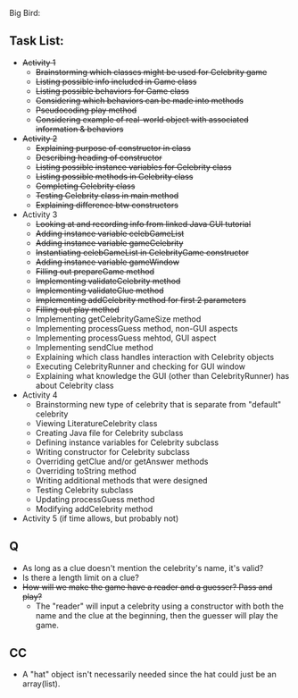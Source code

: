 Big Bird:

## Task List:
* ~~Activity 1~~
  * ~~Brainstorming which classes might be used for Celebrity game~~
  * ~~Listing possible info included in Game class~~
  * ~~Listing possible behaviors for Game class~~
  * ~~Considering which behaviors can be made into methods~~
  * ~~Pseudocoding play method~~
  * ~~Considering example of real-world object with associated information & behaviors~~
* ~~Activity 2~~
  * ~~Explaining purpose of constructor in class~~
  * ~~Describing heading of constructor~~
  * ~~Listing possible instance variables for Celebrity class~~
  * ~~Listing possible methods in Celebrity class~~
  * ~~Completing Celebrity class~~
  * ~~Testing Celebrity class in main method~~
  * ~~Explaining difference btw constructors~~
* Activity 3
  * ~~Looking at and recording info from linked Java GUI tutorial~~
  * ~~Adding instance variable celebGameList~~
  * ~~Adding instance variable gameCelebrity~~
  * ~~Instantiating celebGameList in CelebrityGame constructor~~
  * ~~Adding instance variable gameWindow~~
  * ~~Filling out prepareGame method~~
  * ~~Implementing validateCelebrity method~~
  * ~~Implementing validateClue method~~
  * ~~Implementing addCelebrity method for first 2 parameters~~
  * ~~Filling out play method~~
  * Implementing getCelebrityGameSize method
  * Implementing processGuess method, non-GUI aspects
  * Implementing processGuess mehtod, GUI aspect
  * Implementing sendClue method
  * Explaining which class handles interaction with Celebrity objects
  * Executing CelebrityRunner and checking for GUI window
  * Explaining what knowledge the GUI (other than CelebrityRunner) has about Celebrity class
* Activity 4
  * Brainstorming new type of celebrity that is separate from "default" celebrity
  * Viewing LiteratureCelebrity class
  * Creating Java file for Celebrity subclass
  * Defining instance variables for Celebrity subclass
  * Writing constructor for Celebrity subclass
  * Overriding getClue and/or getAnswer methods
  * Overriding toString method
  * Writing additional methods that were designed
  * Testing Celebrity subclass
  * Updating processGuess method
  * Modifying addCelebrity method
* Activity 5 (if time allows, but probably not)


## Q
* As long as a clue doesn't mention the celebrity's name, it's valid?
* Is there a length limit on a clue?
* ~~How will we make the game have a reader and a guesser? Pass and play?~~
  * The "reader" will input a celebrity using a constructor with both the name and the clue at the beginning, then the guesser will play the game.

## CC
* A "hat" object isn't necessarily needed since the hat could just be an array(list).
